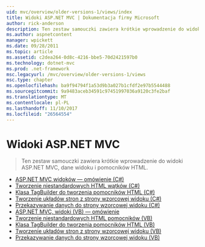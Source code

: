 ```yaml
---
uid: mvc/overview/older-versions-1/views/index
title: Widoki ASP.NET MVC | Dokumentacja firmy Microsoft
author: rick-anderson
description: Ten zestaw samouczki zawiera krótkie wprowadzenie do widoki ASP.NET MVC, dane widoku i pomocników HTML.
ms.author: aspnetcontent
manager: wpickett
ms.date: 09/28/2011
ms.topic: article
ms.assetid: c2dea264-0d8c-4216-bbe5-70d2421597b0
ms.technology: dotnet-mvc
ms.prod: .net-framework
msc.legacyurl: /mvc/overview/older-versions-1/views
msc.type: chapter
ms.openlocfilehash: ba9f94794f1a53d9b3a027b1cfdf2e97b5544488
ms.sourcegitcommit: 9a9483aceb34591c97451997036a9120c3fe2baf
ms.translationtype: MT
ms.contentlocale: pl-PL
ms.lasthandoff: 11/10/2017
ms.locfileid: "26564554"
---
```

<a name="aspnet-mvc-views"></a>Widoki ASP.NET MVC
====================
> Ten zestaw samouczki zawiera krótkie wprowadzenie do widoki ASP.NET MVC, dane widoku i pomocników HTML.


- [ASP.NET MVC widoków — omówienie (C#)](asp-net-mvc-views-overview-cs.md)
- [Tworzenie niestandardowych HTML wątków (C#)](creating-custom-html-helpers-cs.md)
- [Klasa TagBuilder do tworzenia pomocników HTML (C#)](using-the-tagbuilder-class-to-build-html-helpers-cs.md)
- [Tworzenie układów stron z strony wzorcowej widoku (C#)](creating-page-layouts-with-view-master-pages-cs.md)
- [Przekazywanie danych do strony wzorcowej widoku (C#)](passing-data-to-view-master-pages-cs.md)
- [ASP.NET MVC, widoki (VB) — omówienie](asp-net-mvc-views-overview-vb.md)
- [Tworzenie niestandardowych HTML pomocników (VB)](creating-custom-html-helpers-vb.md)
- [Klasa TagBuilder do tworzenia pomocników HTML (VB)](using-the-tagbuilder-class-to-build-html-helpers-vb.md)
- [Tworzenie układów stron z strony wzorcowej widoku (VB)](creating-page-layouts-with-view-master-pages-vb.md)
- [Przekazywanie danych do strony wzorcowej widoku (VB)](passing-data-to-view-master-pages-vb.md)
